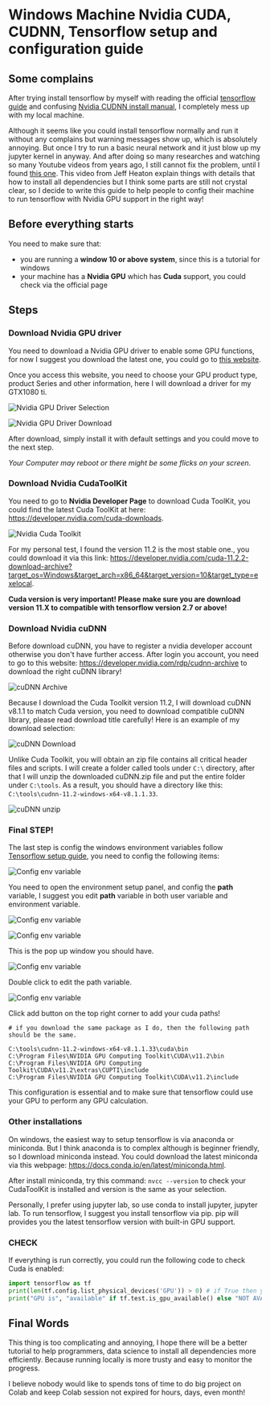 # Windows Machine Nvidia CUDA, CUDNN, Tensorflow setup and configuration guide

## Some complains

After trying install tensorflow by myself with reading the official [tensorflow guide](https://www.tensorflow.org/install/gpu) and confusing [Nvidia CUDNN install manual](https://docs.nvidia.com/deeplearning/cudnn/install-guide/index.html#install-zlib-windows), I completely mess up with my local machine.

Although it seems like you could install tensorflow normally and run it without any complains but warning messages show up, which is absolutely annoying. But once I try to run a basic neural network and it just blow up my jupyter kernel in anyway. And after doing so many researches and watching so many Youtube videos from years ago, I still cannot fix the problem, until I found [this one](https://www.youtube.com/watch?v=OEFKlRSd8Ic). This video from Jeff Heaton explain things with details that how to install all dependencies but I think some parts are still not crystal clear, so I decide to write this guide to help people to config their machine to run tensorflow with Nvidia GPU support in the right way!

## Before everything starts

You need to make sure that:

- you are running a **window 10 or above system**, since this is a tutorial for windows
- your machine has a **Nvidia GPU** which has **Cuda** support, you could check via the official page

## Steps

### Download Nvidia GPU driver

You need to download a Nvidia GPU driver to enable some GPU functions, for now I suggest you download the latest one, you could go to [this website](https://www.nvidia.com/download/index.aspx).

Once you access this website, you need to choose your GPU product type, product Series and other information, here I will download a driver for my GTX1080 ti.

![Nvidia GPU Driver Selection](./img/nvidia_driver.png)

![Nvidia GPU Driver Download](./img/nvidia_driver_download.png)

After download, simply install it with default settings and you could move to the next step.

_Your Computer may reboot or there might be some flicks on your screen_.

### Download Nvidia CudaToolKit

You need to go to **Nvidia Developer Page** to download Cuda ToolKit, you could find the latest Cuda ToolKit at here: https://developer.nvidia.com/cuda-downloads.

![Nvidia Cuda Toolkit](./img/nvidia_cuda_toolkit.png)

For my personal test, I found the version 11.2 is the most stable one., you could download it via this link: https://developer.nvidia.com/cuda-11.2.2-download-archive?target_os=Windows&target_arch=x86_64&target_version=10&target_type=exelocal.

**Cuda version is very important! Please make sure you are download version 11.X to compatible with tensorflow version 2.7 or above!**

### Download Nvidia cuDNN

Before download cuDNN, you have to register a nvidia developer account otherwise you don't have further access. After login you account, you need to go to this website: https://developer.nvidia.com/rdp/cudnn-archive to download the right cuDNN library!

![cuDNN Archive](./img/cuDNN_Archive.png)

Because I download the Cuda Toolkit version 11.2, I will download cuDNN v8.1.1 to match Cuda version, you need to download compatible cuDNN library, please read download title carefully! Here is an example of my download selection:

![cuDNN Download](./img/cuDNN_download.png)

Unlike Cuda Toolkit, you will obtain an zip file contains all critical header files and scripts. I will create a folder called tools under `C:\` directory, after that I will unzip the downloaded cuDNN.zip file and put the entire folder under `C:\tools`. As a result, you should have a directory like this: `C:\tools\cudnn-11.2-windows-x64-v8.1.1.33`.

![cuDNN unzip](./img/cuDNN_unzip.png)

### Final STEP!

The last step is config the windows environment variables follow [Tensorflow setup guide](https://www.tensorflow.org/install/gpu), you need to config the following items:

![Config env variable](./img/config_env_var1.png)

You need to open the environment setup panel, and config the **path** variable, I suggest you edit **path** variable in both user variable and environment variable.

![Config env variable](./img/config_env_var2.png)

![Config env variable](./img/config_env_var3.png)

This is the pop up window you should have.

![Config env variable](./img/config_env_var4.png)

Double click to edit the path variable.

![Config env variable](./img/config_env_var5.png)

Click add button on the top right corner to add your cuda paths!

```plantText
# if you download the same package as I do, then the following path should be the same.

C:\tools\cudnn-11.2-windows-x64-v8.1.1.33\cuda\bin
C:\Program Files\NVIDIA GPU Computing Toolkit\CUDA\v11.2\bin
C:\Program Files\NVIDIA GPU Computing Toolkit\CUDA\v11.2\extras\CUPTI\include
C:\Program Files\NVIDIA GPU Computing Toolkit\CUDA\v11.2\include

```

This configuration is essential and to make sure that tensorflow could use your GPU to perform any GPU calculation.

### Other installations

On windows, the easiest way to setup tensorflow is via anaconda or miniconda. But I think anaconda is to complex although is beginner friendly, so I download miniconda instead. You could download the latest miniconda via this webpage: https://docs.conda.io/en/latest/miniconda.html.

After install miniconda, try this command: `nvcc --version` to check your CudaToolKit is installed and version is the same as your selection.

Personally, I prefer using jupyter lab, so use conda to install jupyter, jupyter lab. To run tensorflow, I suggest you install tensorflow via pip. pip will provides you the latest tensorflow version with built-in GPU support.

### CHECK

If everything is run correctly, you could run the following code to check Cuda is enabled:

```python
import tensorflow as tf
print(len(tf.config.list_physical_devices('GPU')) > 0) # if True then you install everything correctly
print("GPU is", "available" if tf.test.is_gpu_available() else "NOT AVAILABLE") # double check
```

## Final Words

This thing is too complicating and annoying, I hope there will be a better tutorial to help programmers, data science to install all dependencies more efficiently. Because running locally is more trusty and easy to monitor the progress.

I believe nobody would like to spends tons of time to do big project on Colab and keep Colab session not expired for hours, days, even month!
